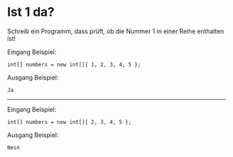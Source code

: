 # Ist 1 da?

Schreib ein Programm, dass prüft, ob die Nummer 1 in einer Reihe enthalten ist!

Eingang Beispiel:

    int[] numbers = new int[]{ 1, 2, 3, 4, 5 };

Ausgang Beispiel:

    Ja

---

Eingang Beispiel:

    int[] numbers = new int[]{ 2, 3, 4, 5 };

Ausgang Beispiel:

    Nein
